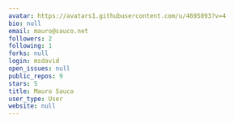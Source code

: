 ```yaml
---
avatar: https://avatars1.githubusercontent.com/u/4695093?v=4
bio: null
email: mauro@sauco.net
followers: 2
following: 1
forks: null
login: msdavid
open_issues: null
public_repos: 9
stars: 5
title: Mauro Sauco
user_type: User
website: null
---
```

